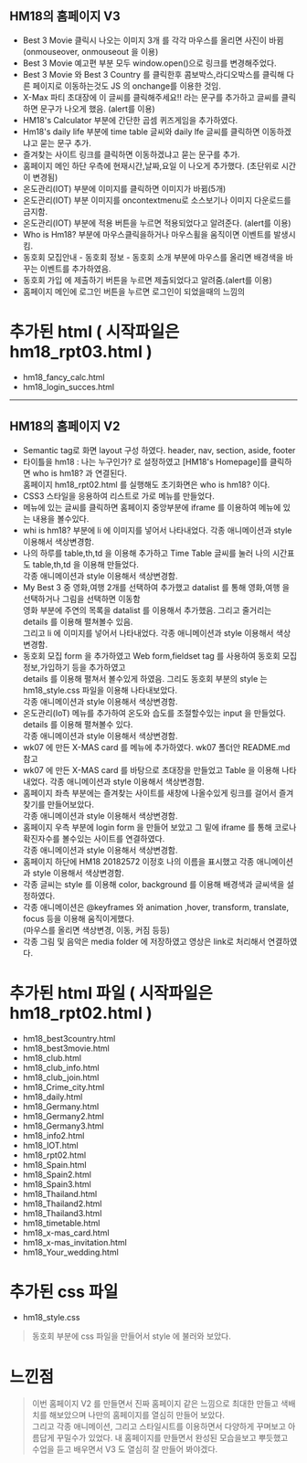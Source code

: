 ## HM18의 홈페이지 V3
- Best 3 Movie 클릭시 나오는 이미지 3개 를 각각 마우스를 올리면 사진이 바뀜 (onmouseover, onmouseout  을 이용)
- Best 3 Movie 예고편 부분 모두 window.open()으로 링크를 변경해주었다.
- Best 3 Movie 와 Best 3 Country 를 클릭한후 콤보박스,라디오박스를 클릭해 다른 페이지로 이동하는것도 JS 의 onchange를 이용한 것임.
- X-Max 파티 초대장에 이 글씨를 클릭해주세요!! 라는 문구를 추가하고 글씨를 클릭하면 문구가 나오게 했음. (alert를 이용)
- HM18's Calculator 부분에 간단한 곱셈 퀴즈게임을 추가하였다.
- Hm18's daily life 부분에 time table 글씨와 daily lfe 글씨를 클릭하면 이동하겠냐고 묻는 문구 추가.
- 즐겨찾는 사이트 링크를 클릭하면 이동하겠냐고 묻는 문구를 추가.
- 홈페이지 메인 하단 우측에 현재시간,날짜,요일 이 나오게 추가했다. (초단위로 시간이 변경됨)
- 온도관리(IOT) 부분에 이미지를 클릭하면 이미지가 바뀜(5개)
- 온도관리(IOT) 부분 이미지를 oncontextmenu로 소스보기나 이미지 다운로드를 금지함.
- 온도관리(IOT) 부분에 적용 버튼을 누르면 적용되었다고 알려준다. (alert를 이용)
- Who is Hm18? 부분에 마우스클릭을하거나 마우스휠을 움직이면 이벤트를 발생시킴.
- 동호회 모집안내 - 동호회 정보 - 동호회 소개 부분에 마우스를 올리면 배경색을 바꾸는 이벤트를 추가하였음.
- 동호회 가입 에 제출하기 버튼을 누르면 제출되었다고 알려줌.(alert를 이용)
- 홈페이지 메인에 로그인 버튼을 누르면 로그인이 되었을때의 느낌의 

# 추가된 html ( 시작파일은 hm18_rpt03.html ) 
- hm18_fancy_calc.html
- hm18_login_succes.html

<hr>

## HM18의 홈페이지 V2
- Semantic tag로 화면 layout 구성 하였다. header, nav, section, aside, footer 
- 타이틀을 hm18 : 나는 누구인가? 로 설정하였고 [HM18's Homepage]를 클릭하면 who is hm18? 과 연결된다.<br>
홈페이지 hm18_rpt02.html 를 실행해도 초기화면은 who is hm18? 이다.
- CSS3 스타일을 응용하여 리스트로 가로 메뉴를 만들었다.
- 메뉴에 있는 글씨를 클릭하면 홈페이지 중앙부분에 iframe 를 이용하여 메뉴에 있는 내용을 볼수있다.
- whi is hm18? 부분에 li 에 이미지를 넣어서 나타내었다. 각종 애니메이션과 style 이용해서 색상변경함.
- 나의 하루를 table,th,td 을 이용해 추가하고 Time Table 글씨를 눌러 나의 시간표도 table,th,td 을 이용해 만들었다. <br>
각종 애니메이션과 style 이용해서 색상변경함.
- My Best 3 중 영화,여행 2개를 선택하여 추가했고 datalist 를 통해 영화,여행 을 선택하거나 그림을 선택하면 이동함<br>
영화 부분에 주연의 목록을 datalist 를 이용해서 추가했음. 그리고 줄거리는 details 를 이용해 펼쳐볼수 있음.<br>
그리고 li 에 이미지를 넣어서 나타내었다. 각종 애니메이션과 style 이용해서 색상변경함.
- 동호회 모집 form 을 추가하였고 Web form,fieldset tag 를 사용하여 동호회 모집 정보,가입하기 등을 추가하였고<br>
details 를 이용해 펼쳐서 볼수있게 하였음. 그리도 동호회 부분의 style 는 hm18_style.css 파일을 이용해 나타내보았다.<br>
각종 애니메이션과 style 이용해서 색상변경함.
- 온도관리(IoT) 메뉴를 추가하여 온도와 습도를 조절할수있는 input 을 만들었다. details 를 이용해 펼쳐볼수 있다.<br>
각종 애니메이션과 style 이용해서 색상변경함.
- wk07 에 만든 X-MAS card 를 메뉴에 추가하였다. wk07 폴더안 README.md 참고
- wk07 에 만든 X-MAS card 를 바탕으로 초대장을 만들었고 Table 을 이용해 나타내었다. 각종 애니메이션과 style 이용해서 색상변경함.
- 홈페이지 좌측 부분에는 즐겨찾는 사이트를 새창에 나올수있게 링크를 걸어서 즐겨찾기를 만들어보았다.<br>
 각종 애니메이션과 style 이용해서 색상변경함.
- 홈페이지 우측 부분에 login form 을 만들어 보았고 그 밑에 iframe 를 통해 코로나 확진자수를 볼수있는 사이트를 연결하였다. <br>
각종 애니메이션과 style 이용해서 색상변경함.
- 홈페이지 하단에 HM18 20182572 이정호 나의 이름을 표시했고 각종 애니메이션과 style 이용해서 색상변경함.
- 각종 글씨는 style 를 이용해 color, background 를 이용해 배경색과 글씨색을 설정하였다. 
- 각종 애니메이션은 @keyframes 와 animation ,hover, transform, translate, focus 등을 이용해 움직이게했다.<br>
(마우스를 올리면 색상변경, 이동, 커짐 등등)
- 각종 그림 및 음악은 media folder 에 저장하였고 영상은 link로 처리해서 연결하였다.

# 추가된 html 파일 ( 시작파일은 hm18_rpt02.html )
- hm18_best3country.html
- hm18_best3movie.html
- hm18_club.html
- hm18_club_info.html
- hm18_club_join.html
- hm18_Crime_city.html
- hm18_daily.html
- hm18_Germany.html
- hm18_Germany2.html
- hm18_Germany3.html
- hm18_info2.html
- hm18_IOT.html
- hm18_rpt02.html
- hm18_Spain.html
- hm18_Spain2.html
- hm18_Spain3.html
- hm18_Thailand.html
- hm18_Thailand2.html
- hm18_Thailand3.html
- hm18_timetable.html
- hm18_x-mas_card.html
- hm18_x-mas_invitation.html
- hm18_Your_wedding.html

# 추가된 css 파일
- hm18_style.css
> 동호회 부분에 css 파일을 만들어서 style 에 불러와 보았다.

# 느낀점
> 이번 홈페이지 V2 를 만들면서 진짜 홈페이지 같은 느낌으로 최대한 만들고 색배치를 해보았으며 나만의 홈페이지를 열심히 만들어 보았다.<br>
> 그리고 각종 애니메이션, 그리고 스타일시트를 이용하면서 다양하게 꾸며보고 아름답게 꾸밀수가 있었다. 내 홈페이지를 만들면서 완성된 모습을보고 뿌듯했고<br>
> 수업을 듣고 배우면서 V3 도 열심히 잘 만들어 봐야겠다.
